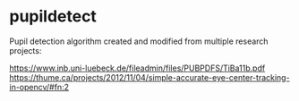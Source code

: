# pupildetect

Pupil detection algorithm created and modified from multiple research projects:

https://www.inb.uni-luebeck.de/fileadmin/files/PUBPDFS/TiBa11b.pdf
https://thume.ca/projects/2012/11/04/simple-accurate-eye-center-tracking-in-opencv/#fn:2
